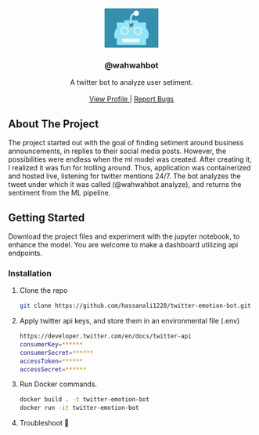 <!-- PROJECT LOGO -->
<br />
<p align="center">
  <a ![LOGO](logo.jpg)>
       <img src="images/logo.jpg" alt="Logo" width="110" height="80">
  </a>

  <h3 align="center">@wahwahbot</h3>

  <p align="center">
    A twitter bot to analyze user setiment.
    <br />
    <br />
    <a href="https://twitter.com/wahwahbot">View Profile </a>
    |
    <a href="https://github.com/hassanali1228/twitter-emotion-bot/issues"> Report Bugs</a>
  </p>
</p>

<!-- ABOUT THE PROJECT -->
## About The Project

The project started out with the goal of finding setiment around business announcements, in replies to their social media posts. However, the possibilities were endless when the ml model was created. After creating it, I realized it was fun for trolling around. Thus, application was containerized and hosted live, listening for twitter mentions 24/7. The bot analyzes the tweet under which it was called (@wahwahbot analyze), and returns the sentiment from the ML pipeline.


<!-- GETTING STARTED -->
## Getting Started

Download the project files and experiment with the jupyter notebook, to enhance the model. You are welcome to make a dashboard utilizing api endpoints. 

### Installation

1. Clone the repo
   ```sh
   git clone https://github.com/hassanali1228/twitter-emotion-bot.git
   ```

2. Apply twitter api keys, and store them in an environmental file (.env)
    ```sh
    https://developer.twitter.com/en/docs/twitter-api
    consumerKey=******
    consumerSecret=******
    accessToken=******
    accessSecret=******
    ```

3. Run Docker commands.
   ```sh
   docker build . -t twitter-emotion-bot
   docker run -it twitter-emotion-bot
   ```
   
4. Troubleshoot 🙂